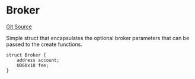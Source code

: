 # Broker

[Git Source](https://github.com/sablierhq/v2-core/blob/e69c450f9b8808e324f31933450818ca28d0800b/docs/contracts/v2/reference/core)

Simple struct that encapsulates the optional broker parameters that can be passed to the create functions.

```solidity
struct Broker {
    address account;
    UD60x18 fee;
}
```

